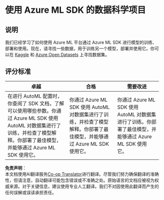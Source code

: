 <!--
CO_OP_TRANSLATOR_METADATA:
{
  "original_hash": "386efdbc19786951341f6956247ee990",
  "translation_date": "2025-08-25T17:38:17+00:00",
  "source_file": "5-Data-Science-In-Cloud/19-Azure/assignment.md",
  "language_code": "zh"
}
-->
# 使用 Azure ML SDK 的数据科学项目

## 说明

我们已经学习了如何使用 Azure ML 平台通过 Azure ML SDK 进行模型的训练、部署和使用。现在，请寻找一些数据，用于训练另一个模型，部署并使用它。你可以在 [Kaggle](https://kaggle.com) 和 [Azure Open Datasets](https://azure.microsoft.com/services/open-datasets/catalog?WT.mc_id=academic-77958-bethanycheum&ocid=AID3041109) 上寻找数据集。

## 评分标准

| 卓越 | 合格 | 需要改进 |
|------|------|----------|
|在进行 AutoML 配置时，你查阅了 SDK 文档，了解可以使用哪些参数。你通过 Azure ML SDK 使用 AutoML 对数据集进行了训练，并检查了模型解释。你部署了最佳模型，并能够通过 Azure ML SDK 使用它。|你通过 Azure ML SDK 使用 AutoML 对数据集进行了训练，并检查了模型解释。你部署了最佳模型，并能够通过 Azure ML SDK 使用它。|你通过 Azure ML SDK 使用 AutoML 对数据集进行了训练。你部署了最佳模型，并能够通过 Azure ML SDK 使用它。|

**免责声明**：  
本文档使用AI翻译服务[Co-op Translator](https://github.com/Azure/co-op-translator)进行翻译。尽管我们努力确保翻译的准确性，但请注意，自动翻译可能包含错误或不准确之处。原始语言的文档应被视为权威来源。对于关键信息，建议使用专业人工翻译。我们不对因使用此翻译而产生的任何误解或误读承担责任。
